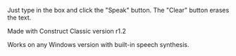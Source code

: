 Just type in the box and click the "Speak" button. The "Clear" button erases the text.

Made with Construct Classic version r1.2

Works on any Windows version with built-in speech synthesis.
